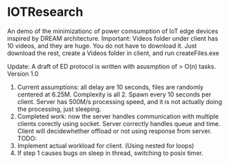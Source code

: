 # IOTResearch
An demo of the minimizationc of power comsumption of IoT edge devices inspired by DREAM architecture.
Important:
Videos folder under client has  10 videos, and they are huge. You do not have to download it. Just download the rest, create a Videos folder in client, and run createFiles.exe

Update: A draft of ED protocol is written with asusmption of > O(n) tasks.
Version 1.0
1. Current assumptions: all delay are 10 seconds, files are randomly centered at 6.25M. Complexity is all 2. Spawn every 10 seconds per client. Server has 500M/s processing speed, and it is not actually doing the processing, just sleeping.
2. Completed work: now the server handles communication with multiple clients corectly using socket. Server correctly handles queue and time. Client will decidewhether offload or not using response from server.
TODO:
1. Implement actual workload for client. (Using nested for loops)
2. If step 1 causes bugs on sleep in thread, switching to posix timer.
